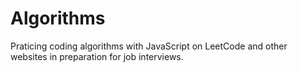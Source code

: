# Algorithms

Praticing coding algorithms with JavaScript on LeetCode and other websites in preparation for job interviews.
